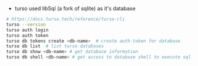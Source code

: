 - turso used libSql (a fork of sqlite) as it's database

```bash
# https://docs.turso.tech/reference/turso-cli
turso --version
turso auth login
turso auth token
turso db tokens create <db-name>  # create auth-token for database
turso db list  # list turso databases
turso db show <db-name> # get database information
turso db shell <db-name> # get access to database shell to execute sql-queries 
```

